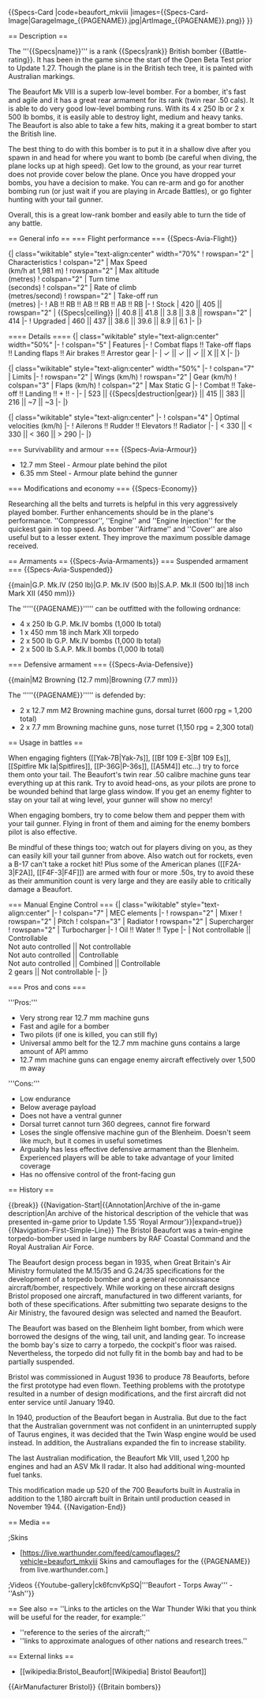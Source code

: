 {{Specs-Card
|code=beaufort_mkviii
|images={{Specs-Card-Image|GarageImage_{{PAGENAME}}.jpg|ArtImage_{{PAGENAME}}.png}}
}}

== Description ==
<!-- ''In the description, the first part should be about the history of and the creation and combat usage of the aircraft, as well as its key features. In the second part, tell the reader about the aircraft in the game. Insert a screenshot of the vehicle, so that if the novice player does not remember the vehicle by name, he will immediately understand what kind of vehicle the article is talking about.'' -->
The '''{{Specs|name}}''' is a rank {{Specs|rank}} British bomber {{Battle-rating}}. It has been in the game since the start of the Open Beta Test prior to Update 1.27. Though the plane is in the British tech tree, it is painted with Australian markings.

The Beaufort Mk VIII is a superb low-level bomber. For a bomber, it's fast and agile and it has a great rear armament for its rank (twin rear .50 cals). It is able to do very good low-level bombing runs. With its 4 x 250 lb or 2 x 500 lb bombs, it is easily able to destroy light, medium and heavy tanks. The Beaufort is also able to take a few hits, making it a great bomber to start the British line.

The best thing to do with this bomber is to put it in a shallow dive after you spawn in and head for where you want to bomb (be careful when diving, the plane locks up at high speed). Get low to the ground, as your rear turret does not provide cover below the plane. Once you have dropped your bombs, you have a decision to make. You can re-arm and go for another bombing run (or just wait if you are playing in Arcade Battles), or go fighter hunting with your tail gunner.

Overall, this is a great low-rank bomber and easily able to turn the tide of any battle.

== General info ==
=== Flight performance ===
{{Specs-Avia-Flight}}
<!-- ''Describe how the aircraft behaves in the air. Speed, manoeuvrability, acceleration and allowable loads - these are the most important characteristics of the vehicle.'' -->

{| class="wikitable" style="text-align:center" width="70%"
! rowspan="2" | Characteristics
! colspan="2" | Max Speed<br>(km/h at 1,981 m)
! rowspan="2" | Max altitude<br>(metres)
! colspan="2" | Turn time<br>(seconds)
! colspan="2" | Rate of climb<br>(metres/second)
! rowspan="2" | Take-off run<br>(metres)
|-
! AB !! RB !! AB !! RB !! AB !! RB
|-
! Stock
| 420 || 405 || rowspan="2" | {{Specs|ceiling}} || 40.8 || 41.8 || 3.8 || 3.8 || rowspan="2" | 414
|-
! Upgraded
| 460 || 437 || 38.6 || 39.6 || 8.9 || 6.1
|-
|}

==== Details ====
{| class="wikitable" style="text-align:center" width="50%"
|-
! colspan="5" | Features
|-
! Combat flaps !! Take-off flaps !! Landing flaps !! Air brakes !! Arrestor gear
|-
| ✓ || ✓ || ✓ || X || X     <!-- ✓ -->
|-
|}

{| class="wikitable" style="text-align:center" width="50%"
|-
! colspan="7" | Limits
|-
! rowspan="2" | Wings (km/h)
! rowspan="2" | Gear (km/h)
! colspan="3" | Flaps (km/h)
! colspan="2" | Max Static G
|-
! Combat !! Take-off !! Landing !! + !! -
|-
| 523 <!-- {{Specs|destruction|body}} --> || {{Specs|destruction|gear}} || 415 || 383 || 216 || ~7 || ~3
|-
|}

{| class="wikitable" style="text-align:center"
|-
! colspan="4" | Optimal velocities (km/h)
|-
! Ailerons !! Rudder !! Elevators !! Radiator
|-
| < 330 || < 330 || < 360 || > 290
|-
|}

=== Survivability and armour ===
{{Specs-Avia-Armour}}
<!-- ''Examine the survivability of the aircraft. Note how vulnerable the structure is and how secure the pilot is, whether the fuel tanks are armoured, etc. Describe the armour, if there is any, and also mention the vulnerability of other critical aircraft systems.'' -->

* 12.7 mm Steel - Armour plate behind the pilot
* 6.35 mm Steel - Armour plate behind the gunner

=== Modifications and economy ===
{{Specs-Economy}}

Researching all the belts and turrets is helpful in this very aggressively played bomber. Further enhancements should be in the plane's performance. ''Compressor'', ''Engine'' and ''Engine Injection'' for the quickest gain in top speed. As bomber ''Airframe'' and ''Cover'' are also useful but to a lesser extent. They improve the maximum possible damage received.

== Armaments ==
{{Specs-Avia-Armaments}}
=== Suspended armament ===
{{Specs-Avia-Suspended}}
<!-- ''Describe the aircraft's suspended armament: additional cannons under the wings, bombs, rockets and torpedoes. This section is especially important for bombers and attackers. If there is no suspended weaponry remove this subsection.'' -->
{{main|G.P. Mk.IV (250 lb)|G.P. Mk.IV (500 lb)|S.A.P. Mk.II (500 lb)|18 inch Mark XII (450 mm)}}

The '''''{{PAGENAME}}''''' can be outfitted with the following ordnance:

* 4 x 250 lb G.P. Mk.IV bombs (1,000 lb total)
* 1 x 450 mm 18 inch Mark XII torpedo
* 2 x 500 lb G.P. Mk.IV bombs (1,000 lb total)
* 2 x 500 lb S.A.P. Mk.II bombs (1,000 lb total)

=== Defensive armament ===
{{Specs-Avia-Defensive}}
<!-- ''Defensive armament with turret machine guns or cannons, crewed by gunners. Examine the number of gunners and what belts or drums are better to use. If defensive weaponry is not available, remove this subsection.'' -->
{{main|M2 Browning (12.7 mm)|Browning (7.7 mm)}}

The '''''{{PAGENAME}}''''' is defended by:

* 2 x 12.7 mm M2 Browning machine guns, dorsal turret (600 rpg = 1,200 total)
* 2 x 7.7 mm Browning machine guns, nose turret (1,150 rpg = 2,300 total)

== Usage in battles ==
<!-- ''Describe the tactics of playing in the aircraft, the features of using aircraft in a team and advice on tactics. Refrain from creating a "guide" - do not impose a single point of view, but instead, give the reader food for thought. Examine the most dangerous enemies and give recommendations on fighting them. If necessary, note the specifics of the game in different modes (AB, RB, SB).'' -->
When engaging fighters ([[Yak-7B|Yak-7s]], [[Bf 109 E-3|Bf 109 Es]], [[Spitfire Mk Ia|Spitfires]], [[P-36G|P-36s]], [[A5M4]] etc...) try to force them onto your tail. The Beaufort's twin rear .50 calibre machine guns tear everything up at this rank. Try to avoid head-ons, as your pilots are prone to be wounded behind that large glass window. If you get an enemy fighter to stay on your tail at wing level, your gunner will show no mercy!

When engaging bombers, try to come below them and pepper them with your tail gunner. Flying in front of them and aiming for the enemy bombers pilot is also effective.

Be mindful of these things too; watch out for players diving on you, as they can easily kill your tail gunner from above. Also watch out for rockets, even a B-17 can't take a rocket hit! Plus some of the American planes ([[F2A-3|F2A]], [[F4F-3|F4F]]) are armed with four or more .50s, try to avoid these as their ammunition count is very large and they are easily able to critically damage a Beaufort.

=== Manual Engine Control ===
{| class="wikitable" style="text-align:center"
|-
! colspan="7" | MEC elements
|-
! rowspan="2" | Mixer
! rowspan="2" | Pitch
! colspan="3" | Radiator
! rowspan="2" | Supercharger
! rowspan="2" | Turbocharger
|-
! Oil !! Water !! Type
|-
| Not controllable || Controllable<br>Not auto controlled || Not controllable<br>Not auto controlled || Controllable<br>Not auto controlled || Combined || Controllable<br>2 gears || Not controllable
|-
|}

=== Pros and cons ===
<!-- ''Summarise and briefly evaluate the vehicle in terms of its characteristics and combat effectiveness. Mark its pros and cons in the bulleted list. Try not to use more than 6 points for each of the characteristics. Avoid using categorical definitions such as "bad", "good" and the like - use substitutions with softer forms such as "inadequate" and "effective".'' -->

'''Pros:'''

* Very strong rear 12.7 mm machine guns
* Fast and agile for a bomber
* Two pilots (if one is killed, you can still fly)
* Universal ammo belt for the 12.7 mm machine guns contains a large amount of API ammo
* 12.7 mm machine guns can engage enemy aircraft effectively over 1,500 m away

'''Cons:'''

* Low endurance
* Below average payload
* Does not have a ventral gunner
* Dorsal turret cannot turn 360 degrees, cannot fire forward
* Loses the single offensive machine gun of the Blenheim. Doesn't seem like much, but it comes in useful sometimes
* Arguably has less effective defensive armament than the Blenheim. Experienced players will be able to take advantage of your limited coverage
* Has no offensive control of the front-facing gun

== History ==
<!-- ''Describe the history of the creation and combat usage of the aircraft in more detail than in the introduction. If the historical reference turns out to be too long, take it to a separate article, taking a link to the article about the vehicle and adding a block "/History" (example: <nowiki>https://wiki.warthunder.com/(Vehicle-name)/History</nowiki>) and add a link to it here using the <code>main</code> template. Be sure to reference text and sources by using <code><nowiki><ref></ref></nowiki></code>, as well as adding them at the end of the article with <code><nowiki><references /></nowiki></code>. This section may also include the vehicle's dev blog entry (if applicable) and the in-game encyclopedia description (under <code><nowiki>=== In-game description ===</nowiki></code>, also if applicable).'' -->

{{break}}
{{Navigation-Start|{{Annotation|Archive of the in-game description|An archive of the historical description of the vehicle that was presented in-game prior to Update 1.55 'Royal Armour'}}|expand=true}}
{{Navigation-First-Simple-Line}}
The Bristol Beaufort was a twin-engine torpedo-bomber used in large numbers by RAF Coastal Command and the Royal Australian Air Force.

The Beaufort design process began in 1935, when Great Britain's Air Ministry formulated the M.15/35 and G.24/35 specifications for the development of a torpedo bomber and a general reconnaissance aircraft/bomber, respectively. While working on these aircraft designs Bristol proposed one aircraft, manufactured in two different variants, for both of these specifications. After submitting two separate designs to the Air Ministry, the favoured design was selected and named the Beaufort.

The Beaufort was based on the Blenheim light bomber, from which were borrowed the designs of the wing, tail unit, and landing gear. To increase the bomb bay's size to carry a torpedo, the cockpit's floor was raised. Nevertheless, the torpedo did not fully fit in the bomb bay and had to be partially suspended.

Bristol was commissioned in August 1936 to produce 78 Beauforts, before the first prototype had even flown. Teething problems with the prototype resulted in a number of design modifications, and the first aircraft did not enter service until January 1940.

In 1940, production of the Beaufort began in Australia. But due to the fact that the Australian government was not confident in an uninterrupted supply of Taurus engines, it was decided that the Twin Wasp engine would be used instead. In addition, the Australians expanded the fin to increase stability.

The last Australian modification, the Beaufort Mk VIII, used 1,200 hp engines and had an ASV Mk II radar. It also had additional wing-mounted fuel tanks.

This modification made up 520 of the 700 Beauforts built in Australia in addition to the 1,180 aircraft built in Britain until production ceased in November 1944.
{{Navigation-End}}

== Media ==
<!-- ''Excellent additions to the article would be video guides, screenshots from the game, and photos.'' -->

;Skins
* [https://live.warthunder.com/feed/camouflages/?vehicle=beaufort_mkviii Skins and camouflages for the {{PAGENAME}} from live.warthunder.com.]

;Videos
{{Youtube-gallery|ck6fcnvKpSQ|'''Beaufort - Torps Away''' - ''Ash''}}

== See also ==
''Links to the articles on the War Thunder Wiki that you think will be useful for the reader, for example:''
* ''reference to the series of the aircraft;''
* ''links to approximate analogues of other nations and research trees.''

== External links ==
<!-- ''Paste links to sources and external resources, such as:''
* ''topic on the official game forum;''
* ''other literature.'' -->

* [[wikipedia:Bristol_Beaufort|[Wikipedia] Bristol Beaufort]]

{{AirManufacturer Bristol}}
{{Britain bombers}}